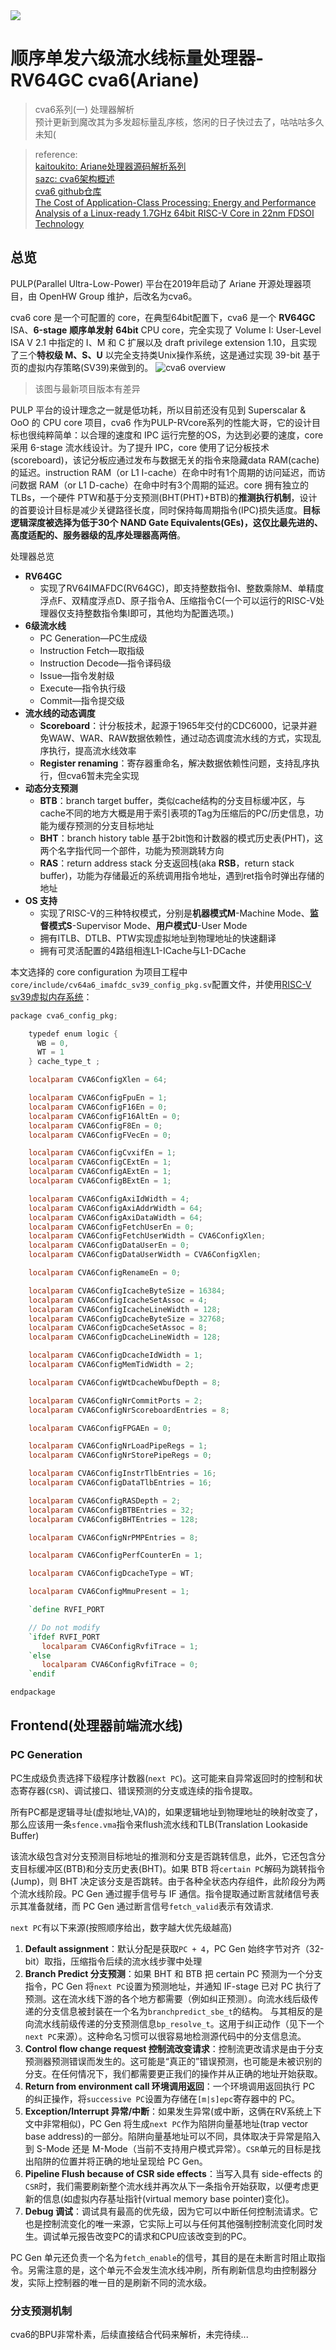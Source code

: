 <!-- `语言: systemverilog IEEE1800-2017` -->
<img src='https://img.shields.io/badge/语言-systemverilog_(IEEE1800_2017)-CAD09D.svg'> 

# 顺序单发六级流水线标量处理器-RV64GC cva6(Ariane)

> cva6系列(一) 处理器解析<br>
> 预计更新到魔改其为多发超标量乱序核，悠闲的日子快过去了，咕咕咕多久未知(

> reference:<br>
> [kaitoukito: Ariane处理器源码解析系列](https://zhuanlan.zhihu.com/p/444233485)<br>
> [sazc: cva6架构概述](https://sazczmh.github.io/sazc-tech-notes/cva6-analysis-notes/cva6-jia-gou-gai-shu/)<br>
> [cva6 github仓库](https://github.com/openhwgroup/cva6)<br>
> [The Cost of Application-Class Processing: Energy and Performance Analysis of a Linux-ready 1.7GHz 64bit RISC-V Core in 22nm FDSOI Technology](https://arxiv.org/pdf/1904.05442.pdf)

## 总览

PULP(Parallel Ultra-Low-Power) 平台在2019年启动了 Ariane 开源处理器项目，由 OpenHW Group 维护，后改名为cva6。

cva6 core 是一个可配置的 core，在典型64bit配置下，cva6 是一个 **RV64GC** ISA、**6-stage** **顺序单发射** **64bit** CPU core，完全实现了 Volume I: User-Level ISA V 2.1 中指定的 I、M 和 C 扩展以及 draft privilege extension 1.10，且实现了三个**特权级 M、S、U** 以完全支持类Unix操作系统，这是通过实现 39-bit 基于页的虚拟内存策略(SV39)来做到的。
![cva6 overview](./image/ariane_overview.png)
> 该图与最新项目版本有差异

PULP 平台的设计理念之一就是低功耗，所以目前还没有见到 Superscalar & OoO 的 CPU core 项目，cva6 作为PULP-RVcore系列的性能大哥，它的设计目标也很纯粹简单：以合理的速度和 IPC 运行完整的OS，为达到必要的速度，core采用 6-stage 流水线设计。为了提升 IPC，core 使用了记分板技术(scoreboard)，该记分板应通过发布与数据无关的指令来隐藏data RAM(cache)的延迟。instruction RAM（or L1 I-cache）在命中时有1个周期的访问延迟，而访问数据 RAM（or L1 D-cache）在命中时有3个周期的延迟。core 拥有独立的 TLBs，一个硬件 PTW和基于分支预测(BHT(PHT)+BTB)的**推测执行机制**，设计的首要设计目标是减少关键路径长度，同时保持每周期指令(IPC)损失适度。**目标逻辑深度被选择为低于30个 NAND Gate Equivalents(GEs)，这仅比最先进的、高度适配的、服务器级的乱序处理器高两倍**。 

处理器总览

* **RV64GC**
    * 实现了RV64IMAFDC(RV64GC)，即支持整数指令I、整数乘除M、单精度浮点F、双精度浮点D、原子指令A、压缩指令C(一个可以运行的RISC-V处理器仅支持整数指令集I即可，其他均为配置选项。)
* **6级流水线**
    * PC Generation—PC生成级
    * Instruction Fetch—取指级
    * Instruction Decode—指令译码级
    * Issue—指令发射级
    * Execute—指令执行级
    * Commit—指令提交级
* **流水线的动态调度**
    * **Scoreboard**：计分板技术，起源于1965年交付的CDC6000，记录并避免WAW、WAR、RAW数据依赖性，通过动态调度流水线的方式，实现乱序执行，提高流水线效率
    * **Register renaming**：寄存器重命名，解决数据依赖性问题，支持乱序执行，但cva6暂未完全实现
* **动态分支预测**
    * **BTB**：branch target buffer，类似cache结构的分支目标缓冲区，与cache不同的地方大概是用于索引表项的Tag为压缩后的PC/历史信息，功能为缓存预测的分支目标地址
    * **BHT**：branch history table 基于2bit饱和计数器的模式历史表(PHT)，这两个名字指代同一个部件，功能为预测跳转方向
    * **RAS**：return address stack 分支返回栈(aka **RSB**，return stack buffer)，功能为存储最近的系统调用指令地址，遇到ret指令时弹出存储的地址
* **OS 支持**
    * 实现了RISC-V的三种特权模式，分别是**机器模式M**-Machine Mode、**监督模式S**-Supervisor Mode、**用户模式U**-User Mode
    * 拥有ITLB、DTLB、PTW实现虚拟地址到物理地址的快速翻译
    * 拥有可灵活配置的4路组相连L1-ICache与L1-DCache


本文选择的 core configuration 为项目工程中`core/include/cv64a6_imafdc_sv39_config_pkg.sv`配置文件，并使用[RISC-V sv39虚拟内存系统](https://zhuanlan.zhihu.com/p/444233485)：
```verilog
package cva6_config_pkg;

    typedef enum logic {
      WB = 0,
      WT = 1
    } cache_type_t ;

    localparam CVA6ConfigXlen = 64;

    localparam CVA6ConfigFpuEn = 1;
    localparam CVA6ConfigF16En = 0;
    localparam CVA6ConfigF16AltEn = 0;
    localparam CVA6ConfigF8En = 0;
    localparam CVA6ConfigFVecEn = 0;

    localparam CVA6ConfigCvxifEn = 1;
    localparam CVA6ConfigCExtEn = 1;
    localparam CVA6ConfigAExtEn = 1;
    localparam CVA6ConfigBExtEn = 1;

    localparam CVA6ConfigAxiIdWidth = 4;
    localparam CVA6ConfigAxiAddrWidth = 64;
    localparam CVA6ConfigAxiDataWidth = 64;
    localparam CVA6ConfigFetchUserEn = 0;
    localparam CVA6ConfigFetchUserWidth = CVA6ConfigXlen;
    localparam CVA6ConfigDataUserEn = 0;
    localparam CVA6ConfigDataUserWidth = CVA6ConfigXlen;

    localparam CVA6ConfigRenameEn = 0;

    localparam CVA6ConfigIcacheByteSize = 16384;
    localparam CVA6ConfigIcacheSetAssoc = 4;
    localparam CVA6ConfigIcacheLineWidth = 128;
    localparam CVA6ConfigDcacheByteSize = 32768;
    localparam CVA6ConfigDcacheSetAssoc = 8;
    localparam CVA6ConfigDcacheLineWidth = 128;

    localparam CVA6ConfigDcacheIdWidth = 1;
    localparam CVA6ConfigMemTidWidth = 2;

    localparam CVA6ConfigWtDcacheWbufDepth = 8;

    localparam CVA6ConfigNrCommitPorts = 2;
    localparam CVA6ConfigNrScoreboardEntries = 8;

    localparam CVA6ConfigFPGAEn = 0;

    localparam CVA6ConfigNrLoadPipeRegs = 1;
    localparam CVA6ConfigNrStorePipeRegs = 0;

    localparam CVA6ConfigInstrTlbEntries = 16;
    localparam CVA6ConfigDataTlbEntries = 16;

    localparam CVA6ConfigRASDepth = 2;
    localparam CVA6ConfigBTBEntries = 32;
    localparam CVA6ConfigBHTEntries = 128;

    localparam CVA6ConfigNrPMPEntries = 8;

    localparam CVA6ConfigPerfCounterEn = 1;

    localparam CVA6ConfigDcacheType = WT;

    localparam CVA6ConfigMmuPresent = 1;

    `define RVFI_PORT

    // Do not modify
    `ifdef RVFI_PORT
       localparam CVA6ConfigRvfiTrace = 1;
    `else
       localparam CVA6ConfigRvfiTrace = 0;
    `endif

endpackage
```

## Frontend(处理器前端流水线)

### PC Generation

PC生成级负责选择下级程序计数器(`next PC`)。这可能来自异常返回时的控制和状态寄存器(`CSR`)、调试接口、错误预测的分支或连续的指令提取。

所有PC都是逻辑寻址(虚拟地址,VA)的，如果逻辑地址到物理地址的映射改变了，那么应该用一条`sfence.vma`指令来flush流水线和TLB(Translation Lookaside Buffer)

该流水级包含对分支预测目标地址的推测和分支是否跳转信息，此外，它还包含分支目标缓冲区(BTB)和分支历史表(BHT)。如果 BTB 将`certain PC`解码为跳转指令(Jump)，则 BHT 决定该分支是否跳转。由于各种全状态内存组件，此阶段分为两个流水线阶段。PC Gen 通过握手信号与 IF 通信。指令提取通过断言就绪信号表示其准备就绪，而 PC Gen 通过断言信号`fetch_valid`表示有效请求.

`next PC`有以下来源(按照顺序给出，数字越大优先级越高)

1. **Default assignment**：默认分配是获取`PC + 4`，PC Gen 始终字节对齐（32-bit）取指，压缩指令后续的流水线步骤中处理<br>
2. **Branch Predict 分支预测**：如果 BHT 和 BTB 把 certain PC 预测为一个分支指令，PC Gen 将`next PC`设置为预测地址，并通知 IF-stage 已对 PC 执行了预测。这在流水线下游的各个地方都需要（例如纠正预测）。向流水线后级传递的分支信息被封装在一个名为`branchpredict_sbe_t`的结构。 与其相反的是向流水线前级传递的分支预测信息`bp_resolve_t`。这用于纠正动作（见下一个`next PC`来源）。这种命名习惯可以很容易地检测源代码中的分支信息流。<br>
3. **Control flow change request 控制流改变请求**：控制流更改请求是由于分支预测器预测错误而发生的。这可能是“真正的”错误预测，也可能是未被识别的分支。在任何情况下，我们都需要更正我们的操作并从正确的地址开始获取。<br>
4. **Return from environment call 环境调用返回**：一个环境调用返回执行 PC 的纠正操作，将`successive PC`设置为存储在`[m|s]epc`寄存器中的 PC。<br>
5. **Exception/Interrupt 异常/中断**：如果发生异常(或中断，这俩在RV系统上下文中非常相似)，PC Gen 将生成`next PC`作为陷阱向量基地址(trap vector base address)的一部分。陷阱向量基地址可以不同，具体取决于异常是陷入到 S-Mode 还是 M-Mode（当前不支持用户模式异常）。`CSR`单元的目标是找出陷阱的位置并将正确的地址呈现给 PC Gen。<br>
6. **Pipeline Flush because of CSR side effects**：当写入具有 side-effects 的`CSR`时，我们需要刷新整个流水线并再次从下一条指令开始获取，以便考虑更新的信息(如虚拟内存基址指针(virtual memory base pointer)变化)。<br>
7. **Debug 调试**：调试具有最高的优先级，因为它可以中断任何控制流请求。它也是控制流变化的唯一来源，它实际上可以与任何其他强制控制流变化同时发生。调试单元报告改变PC的请求和CPU应该改变到的PC。

PC Gen 单元还负责一个名为`fetch_enable`的信号，其目的是在未断言时阻止取指令。另需注意的是，这个单元不会发生流水线冲刷，所有刷新信息均由控制器分发，实际上控制器的唯一目的是刷新不同的流水级。

### 分支预测机制

cva6的BPU非常朴素，后续直接结合代码来解析，未完待续...











